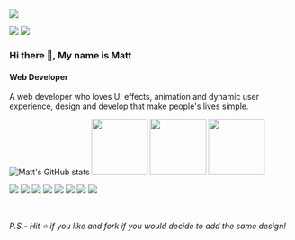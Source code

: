 <img src="https://github.com/r4nd3l/r4nd3l/blob/master/theWill.jpg">

[<img src="https://img.shields.io/badge/linkedin-%230077B5.svg?&style=for-the-badge&logo=linkedin&logoColor=white" />](https://www.linkedin.com/in/matemolnar88/) [<img src = "https://img.shields.io/badge/facebook-%231877F2.svg?&style=for-the-badge&logo=facebook&logoColor=white">](https://www.facebook.com/mate.envienta.7) 

### Hi there 👋, My name is Matt
#### Web Developer
A web developer who loves UI effects, animation and dynamic user experience, design and develop that make people's lives simple.

![Matt's GitHub stats](https://github-readme-stats.vercel.app/api?username=r4nd3l&show_icons=true) 
<img src="https://i.giphy.com/media/kH6CqYiquZawmU1HI6/200.webp" width="100">
<img src="https://i.giphy.com/media/KzJkzjggfGN5Py6nkT/200.webp" width="100">
<img src="https://i.giphy.com/media/IdyAQJVN2kVPNUrojM/200.webp" width="100">


<p>
    <img src="http://views.whatilearened.today/views/github/r4nd3l/views.svg"/>
    <img src="https://img.shields.io/website?label=Website%20status%20%3A&url=https%3A%2F%2Fdaniels-roth-stan.fr%2F"/>
    <img src="https://img.shields.io/github/followers/r4nd3l?color=%234CC61E&label=GitHub%20Followers%20%3A"/>
    <a href="https://github.com/r4nd3l?tab=repositories"><img src="https://badges.frapsoft.com/os/v2/open-source.svg?v=103"/></a>
    <img src="https://img.shields.io/discord/595235640044552223?label=Discord%20Tech%20%3A"/>
    <img src="https://img.shields.io/badge/Front End-Vue.js-42b883"/>
    <img src="https://img.shields.io/badge/Back End-Laravel-f55247"/>
    <img src="https://img.shields.io/badge/os-ubuntu-red.svg"/>
</p><br/>

*P.S.- Hit ⭐ if you like and fork if you would decide to add the same design!*
